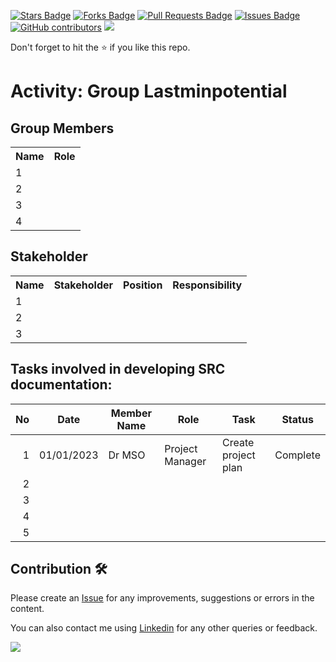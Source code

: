 
<a href="https://github.com/drshahizan/software-engineering/stargazers"><img src="https://img.shields.io/github/stars/drshahizan/software-engineering" alt="Stars Badge"/></a>
<a href="https://github.com/drshahizan/software-engineering/network/members"><img src="https://img.shields.io/github/forks/drshahizan/software-engineering" alt="Forks Badge"/></a>
<a href="https://github.com/drshahizan/software-engineering/pulls"><img src="https://img.shields.io/github/issues-pr/drshahizan/software-engineering" alt="Pull Requests Badge"/></a>
<a href="https://github.com/drshahizan/software-engineering/issues"><img src="https://img.shields.io/github/issues/drshahizan/software-engineering" alt="Issues Badge"/></a>
<a href="https://github.com/drshahizan/software-engineering/graphs/contributors"><img alt="GitHub contributors" src="https://img.shields.io/github/contributors/drshahizan/software-engineering?color=2b9348"></a>
![](https://visitor-badge.glitch.me/badge?page_id=drshahizan/software-engineering)

Don't forget to hit the :star: if you like this repo.

# Activity: Group Lastminpotential

## Group Members
<table>
  <tr>
    <th>Name</th>
    <th>Role</th>
  </tr>
  <tr>
    <td>1</td>
    <td></td>
  </tr>
  <tr>
    <td>2</td>
    <td></td>
  </tr>
    <tr>
    <td>3</td>
    <td></td>
  </tr>
    <tr>
    <td>4</td>
    <td></td>
  </tr>
</table>

## Stakeholder
<table>
  <tr>
    <th>Name</th>
    <th>Stakeholder</th>
    <th>Position</th>
    <th>Responsibility</th>
  </tr>
  <tr>
    <td>1</td>
    <td></td>
    <td></td>
    <td></td>
  </tr>
    <tr>
    <td>2</td>
    <td></td>
    <td></td>
    <td></td>
  </tr>
    <tr>
    <td>3</td>
    <td></td>
    <td></td>
    <td></td>
  </tr>
</table>

## Tasks involved in developing SRC documentation:

| No | Date | Member Name | Role	| Task	| Status	| 
| -----:| ----- | ------ | ------ | ------ | ------ |
| 1 | 01/01/2023| Dr MSO | Project Manager | Create project plan | Complete |
| 2| | | | | 
| 3| | | | | 
| 4| | | | | 
| 5| | | | | 


## Contribution 🛠️
Please create an [Issue](https://github.com/drshahizan/software-engineering/issues) for any improvements, suggestions or errors in the content.

You can also contact me using [Linkedin](https://www.linkedin.com/in/drshahizan/) for any other queries or feedback.

![](https://visitor-badge.glitch.me/badge?page_id=drshahizan)

